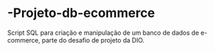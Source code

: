 # -Projeto-db-ecommerce
Script SQL para criação e manipulação de um banco de dados de e-commerce, parte do desafio de projeto da DIO.
